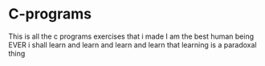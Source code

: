 # C-programs
This is all the c programs exercises that i made
I am the best human being EVER  i shall learn and learn and learn and learn that learning is a paradoxal thing

